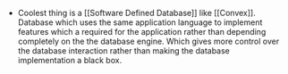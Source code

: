 - Coolest thing is a [[Software Defined Database]] like [[Convex]]. Database which uses the same application language to implement features which a required for the application rather than depending completely on the the database engine. Which gives more control over the database interaction rather than making the database implementation a black box.